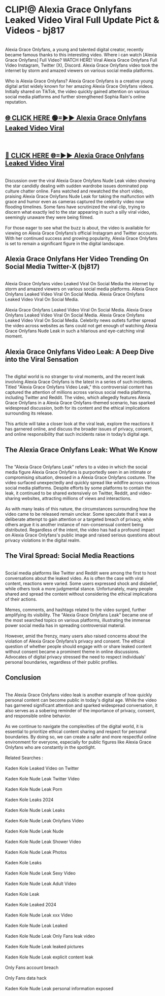 # CLIP!@ Alexia Grace Onlyfans Leaked Video Viral Full Update Pict & Videos - bj817
<br>
Alexia Grace Onlyfans, a young and talented digital creator, recently became famous thanks to this interesting video. Where i can watch [Alexia Grace Onlyfans] Full Video? WATCH HERE! Viral Alexia Grace Onlyfans Full Video Instagram, Twitter (X), Discord. Alexia Grace Onlyfans video took the internet by storm and amazed viewers on various social media platforms.
<br><br>
Who is Alexia Grace Onlyfans? Alexia Grace Onlyfans is a creative young digital artist widely known for her amazing Alexia Grace Onlyfans videos. Initially shared on TikTok, the video quickly gained attention on various social media platforms and further strengthened Sophia Rain's online reputation.
<br>
<h2><a href="https://bestclip.site?title=Alexia_Grace_Onlyfans">🌐 CLICK HERE 🟢=►► Alexia Grace Onlyfans Leaked Video Viral</a></h2>
<br>
<h2><a href="https://bestclip.site?title=Alexia_Grace_Onlyfans">🔴 CLICK HERE 🌐=►► Alexia Grace Onlyfans Leaked Video Viral</a></h2>
<br>
Discussion over the viral Alexia Grace Onlyfans Nude Leak video showing the star candidly dealing with sudden wardrobe issues dominated pop culture chatter online. Fans watched and rewatched the short video, praising Alexia Grace Onlyfans Nude Leak for taking the malfunction with grace and humor even as cameras captured the celebrity video now flooding timelines. Some fans have scrutinized the viral clip, trying to discern what exactly led to the star appearing in such a silly viral video, seemingly unaware they were being filmed.
<br><br>
For those eager to see what the buzz is about, the video is available for viewing on Alexia Grace Onlyfans’s official Instagram and Twitter accounts. With her continued success and growing popularity, Alexia Grace Onlyfans is set to remain a significant figure in the digital landscape.
<br>
<h2>Alexia Grace Onlyfans Her Video Trending On Social Media Twitter-X (bj817)</h2>
<br>
Alexia Grace Onlyfans video Leaked Viral On Social Media the internet by storm and amazed viewers on various social media platforms. Alexia Grace Onlyfans Leaked Video Viral On Social Media. Alexia Grace Onlyfans Leaked Video Viral On Social Media.
<br><br>
Alexia Grace Onlyfans Leaked Video Viral On Social Media. Alexia Grace Onlyfans Leaked Video Viral On Social Media. Alexia Grace Onlyfans Leaked Video Viral On Social Media. Celebrity news outlets further spread the video across websites as fans could not get enough of watching Alexia Grace Onlyfans Nude Leak in such a hilarious and eye-catching viral moment.
<br>
<h2>Alexia Grace Onlyfans Video Leak: A Deep Dive into the Viral Sensation</h2>
<br>
The digital world is no stranger to viral moments, and the recent leak involving Alexia Grace Onlyfans is the latest in a series of such incidents. Titled "Alexia Grace Onlyfans Video Leak," this controversial content has captured the attention of millions across various social media platforms, including Twitter and Reddit. The video, which allegedly features Alexia Grace Onlyfans in a Alexia Grace Onlyfans-themed scenario, has sparked widespread discussion, both for its content and the ethical implications surrounding its release.
<br><br>
This article will take a closer look at the viral leak, explore the reactions it has garnered online, and discuss the broader issues of privacy, consent, and online responsibility that such incidents raise in today’s digital age.
<br>
<h2>The Alexia Grace Onlyfans Leak: What We Know</h2>
<br>
The "Alexia Grace Onlyfans Leak" refers to a video in which the social media figure Alexia Grace Onlyfans is purportedly seen in an intimate or compromising situation, dressed in a Alexia Grace Onlyfans costume. The video surfaced unexpectedly and quickly spread like wildfire across various social media platforms. Despite efforts by some platforms to contain the leak, it continued to be shared extensively on Twitter, Reddit, and video-sharing websites, attracting millions of views and interactions.
<br><br>
As with many leaks of this nature, the circumstances surrounding how the video came to be released remain unclear. Some speculate that it was a deliberate attempt to gain attention or a targeted breach of privacy, while others argue it is another instance of non-consensual content being distributed. Regardless of the intent, the video has had a profound impact on Alexia Grace Onlyfans's public image and raised serious questions about privacy violations in the digital realm.
<br>
<h2>The Viral Spread: Social Media Reactions</h2>
<br>
Social media platforms like Twitter and Reddit were among the first to host conversations about the leaked video. As is often the case with viral content, reactions were varied. Some users expressed shock and disbelief, while others took a more judgmental stance. Unfortunately, many people shared and spread the content without considering the ethical implications of their actions.
<br><br>
Memes, comments, and hashtags related to the video surged, further amplifying its visibility. The "Alexia Grace Onlyfans Leak" became one of the most searched topics on various platforms, illustrating the immense power social media has in spreading controversial material.
<br><br>
However, amid the frenzy, many users also raised concerns about the violation of Alexia Grace Onlyfans’s privacy and consent. The ethical question of whether people should engage with or share leaked content without consent became a prominent theme in online discussions. Advocates of digital privacy stressed the need to respect individuals' personal boundaries, regardless of their public profiles.
<br>
<h2>Conclusion</h2>
<br>
The Alexia Grace Onlyfans video leak is another example of how quickly personal content can become public in today's digital age. While the video has garnered significant attention and sparked widespread conversation, it also serves as a sobering reminder of the importance of privacy, consent, and responsible online behavior.
<br><br>
As we continue to navigate the complexities of the digital world, it is essential to prioritize ethical content sharing and respect for personal boundaries. By doing so, we can create a safer and more respectful online environment for everyone, especially for public figures like Alexia Grace Onlyfans who are constantly in the spotlight.
<br><br>
Related Searches :
<br><br>
Kaden Kole Leaked Video on Twitter
<br><br>
Kaden Kole Nude Leak Twitter Video
<br><br>
Kaden Kole Nude Leak Porn
<br><br>
Kaden Kole Leaks 2024
<br><br>
Kaden Kole Nude Leak Leaks
<br><br>
Kaden Kole Nude Leak Onlyfans Video
<br><br>
Kaden Kole Nude Leak Nude
<br><br>
Kaden Kole Nude Leak Shower Video
<br><br>
Kaden Kole Nude Leak Photos
<br><br>
Kaden Kole Leaks
<br><br>
Kaden Kole Nude Leak Sexy Video
<br><br>
Kaden Kole Nude Leak Adult Video
<br><br>
Kaden Kole Leak
<br><br>
Kaden Kole Leaked 2024
<br><br>
Kaden Kole Nude Leak xxx Video
<br><br>
Kaden Kole Nude Leak Leaked
<br><br>
Kaden Kole Nude Leak Only Fans leak video
<br><br>
Kaden Kole Nude Leak leaked pictures
<br><br>
Kaden Kole Nude Leak explicit content leak
<br><br>
Only Fans account breach
<br><br>
Only Fans data hack
<br><br>
Kaden Kole Nude Leak personal information exposed